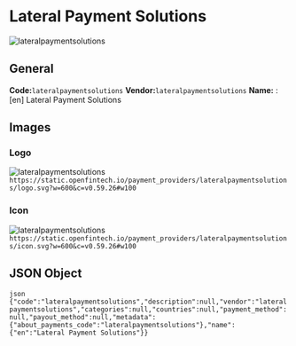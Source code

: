 # Lateral Payment Solutions 
![lateralpaymentsolutions](https://static.openfintech.io/payment_providers/lateralpaymentsolutions/logo.svg?w=600&c=v0.59.26#w100) 
## General 
**Code:**`lateralpaymentsolutions` 
**Vendor:**`lateralpaymentsolutions` 
**Name:** 
:	[en] Lateral Payment Solutions 
## Images 
### Logo 
![lateralpaymentsolutions](https://static.openfintech.io/payment_providers/lateralpaymentsolutions/logo.svg?w=600&c=v0.59.26#w100) 
``` https://static.openfintech.io/payment_providers/lateralpaymentsolutions/logo.svg?w=600&c=v0.59.26#w100 ``` 
### Icon 
![lateralpaymentsolutions](https://static.openfintech.io/payment_providers/lateralpaymentsolutions/icon.svg?w=600&c=v0.59.26#w100) 
``` https://static.openfintech.io/payment_providers/lateralpaymentsolutions/icon.svg?w=600&c=v0.59.26#w100 ``` 
## JSON Object 
```json {"code":"lateralpaymentsolutions","description":null,"vendor":"lateralpaymentsolutions","categories":null,"countries":null,"payment_method":null,"payout_method":null,"metadata":{"about_payments_code":"lateralpaymentsolutions"},"name":{"en":"Lateral Payment Solutions"}} ``` 
